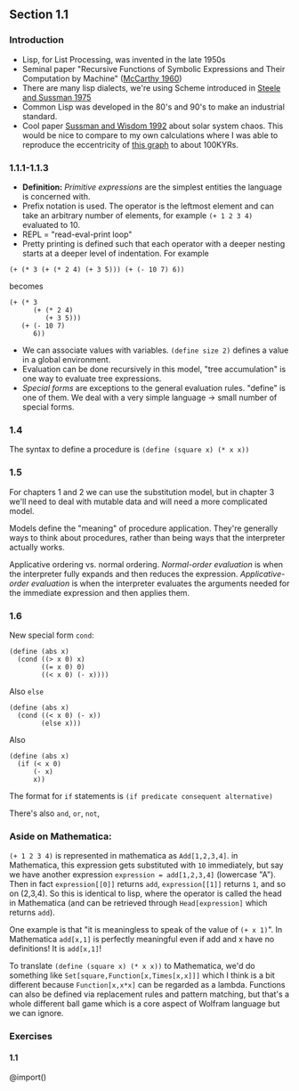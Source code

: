 
## Section 1.1
### Introduction

- Lisp, for List Processing, was invented in the late 1950s
- Seminal paper "Recursive Functions of Symbolic Expressions and Their Computation by Machine" ([McCarthy 1960](https://dl.acm.org/doi/10.1145/367177.367199))
- There are many lisp dialects, we're using Scheme introduced in [Steele and Sussman 1975](https://dspace.mit.edu/handle/1721.1/5794)
- Common Lisp was developed in the 80's and 90's to make an industrial standard.
- Cool paper [Sussman and Wisdom 1992](https://pubmed.ncbi.nlm.nih.gov/17800710/) about solar system chaos. This would be nice to compare to my own calculations where I was able to reproduce the eccentricity of [this graph](https://en.wikipedia.org/wiki/Milankovitch_cycles#/media/File:MilankovitchCyclesOrbitandCores.png) to about 100KYRs.

### 1.1.1-1.1.3

- **Definition:** *Primitive expressions* are the simplest entities the language is concerned with.
- Prefix notation is used. The operator is the leftmost element and can take an arbitrary number of elements, for example `(+ 1 2 3 4)` evaluated to 10. 
- REPL = "read-eval-print loop"
- Pretty printing is defined such that each operator with a deeper nesting starts at a deeper level of indentation. For example
```
(+ (* 3 (+ (* 2 4) (+ 3 5))) (+ (- 10 7) 6))
```
becomes
```
(+ (* 3
      (+ (* 2 4)
         (+ 3 5)))
   (+ (- 10 7)
      6))
```
- We can associate values with variables. `(define size 2)` defines a value in a global environment.
- Evaluation can be done recursively in this model, "tree accumulation" is one way to evaluate tree expressions.
- *Special forms* are exceptions to the general evaluation rules. "define" is one of them. We deal with a very simple language -> small number of special forms.

### 1.4 

The syntax to define a procedure is
`(define (square x) (* x x))`

### 1.5

For chapters 1 and 2 we can use the substitution model, but in chapter 3 we'll need to deal with mutable data and will need a more complicated model.

Models define the "meaning" of procedure application. They're generally ways to think about procedures, rather than being ways that the interpreter actually works.

Applicative ordering vs. normal ordering. 
*Normal-order evaluation* is when the interpreter fully expands and then reduces the expression.
*Applicative-order evaluation* is when the interpreter evaluates the arguments needed for the immediate expression and then applies them.

### 1.6
New special form `cond`:
```
(define (abs x)
  (cond ((> x 0) x)
        ((= x 0) 0)
        ((< x 0) (- x))))
```
Also `else`
```
(define (abs x)
  (cond ((< x 0) (- x))
        (else x)))
```
Also
```
(define (abs x)
  (if (< x 0)
      (- x)
      x))
```

The format for `if` statements is 
`(if predicate consequent alternative)`

There's also `and`, `or`, `not`, 

### Aside on Mathematica:

`(+ 1 2 3 4)` is represented in mathematica as `Add[1,2,3,4]`. in Mathematica, this expression gets substituted with `10` immediately, but say we have another expression `expression = add[1,2,3,4]` (lowercase "A"). Then in fact `expression[[0]]` returns `add`, `expression[[1]]` returns `1`, and so on (2,3,4). So this is identical to lisp, where the operator is called the head in Mathematica (and can be retrieved through `Head[expression]` which returns `add`).

One example is that "it is meaningless to speak of the value of `(+ x 1)`". In Mathematica `add[x,1]` is perfectly meaningful even if add and x have no definitions! It is `add[x,1]`!

To translate `(define (square x) (* x x))` to Mathematica, we'd do something like 
`Set[square,Function[x,Times[x,x]]]` which I think is a bit different because `Function[x,x*x]` can be regarded as a lambda. Functions can also be defined via replacement rules and pattern matching, but that's a whole different ball game which is a core aspect of Wolfram language but we can ignore.

### Exercises

#### 1.1

@import()






